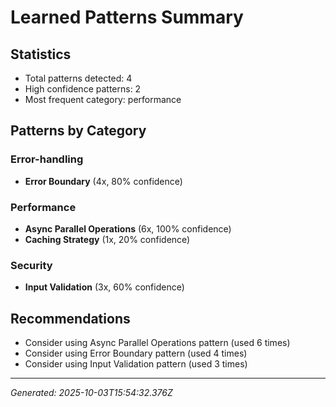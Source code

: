 # Learned Patterns Summary

## Statistics
- Total patterns detected: 4
- High confidence patterns: 2
- Most frequent category: performance

## Patterns by Category


### Error-handling
- **Error Boundary** (4x, 80% confidence)


### Performance
- **Async Parallel Operations** (6x, 100% confidence)
- **Caching Strategy** (1x, 20% confidence)


### Security
- **Input Validation** (3x, 60% confidence)


## Recommendations
- Consider using Async Parallel Operations pattern (used 6 times)
- Consider using Error Boundary pattern (used 4 times)
- Consider using Input Validation pattern (used 3 times)

---
*Generated: 2025-10-03T15:54:32.376Z*
